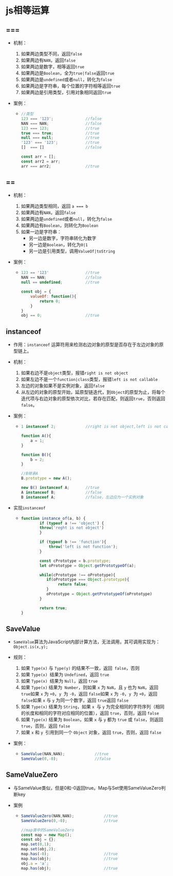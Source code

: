 # js相等运算

## ===

* 机制：

  1. 如果两边类型不同，返回`false`
  2. 如果两边有`NAN`，返回`false`
  3. 如果两边是数字，相等返回`true`
  4. 如果两边是`Boolean`，全为`true|false`返回`true`
  5. 如果两边是`undefined`或者`null`，转化为`false`
  6. 如果两边是字符串，每个位置的字符相等返回`true`
  7. 如果两边是引用类型，引用对象相同返回`true`

* 案例：

  * ```javascript
    //类型
    123 === '123';				//false
    NAN === NAN;				//false
    123 === 123; 				//true
    true === true;				//true
    null === null;				//true
    '123' === '123';			//true
    []	=== []					//false
    
    const arr = [];
    const arr2 = arr;
    arr === arr2;				//true
    ```



## ==

* 机制：

  1. 如果两边类型相同，返回 `a === b`
  2. 如果两边有`NAN`，返回`false`
  3. 如果两边是`undefined`或者`null`，转化为`false`
  4. 如果两边有`Boolean`，则转化为`Boolean`
  5. 如果一边是字符串：
     * 另一边是数字，字符串转化为数字
     * 另一边是`Boolean`，转化为`0|1`
     * 另一边是引用类型，调用`ValueOf|toString`

* 案例：

  * ```javascript
    123 == '123'  				//true
    NAN == NAN;					//false
    null == undefined;			//true
    
    const obj = {
        valueOf: function(){
            return 0;
        }
    }
    obj == 0;					//true
    ```



## instanceof

* 作用：`instanceof` 运算符用来检测右边对象的原型是否存在于左边对象的原型链上。

* 机制：

  1. 如果右边不是`object`类型，报错`right is not object`
  2. 如果左边不是一个`function|class`类型，报错`left is not callable`
  3. 左边的对象如果不是实例对象，返回`false`
  4. 从左边的对象的原型开始，延原型链迭代，到`Object`的原型为止，将每个迭代项与右边对象的原型依次对比，若存在匹配，则返回`true`，否则返回`false`。

* 案例：

  * ```javascript
    1 instanceof 2;				//right is not object,left is not callable
    
    function A(){
    	a = 1;    
    }
    
    function B(){
        b = 2;
    }
    
    //B继承A
    B.prototype = new A();
    
    new B() instanceof A;		//true
    A instanceof B;				//false
    B instanceof A;				//false，左边应为一个实例对象
    ```

* 实现`instanceof`

  * ```javascript
    function instance_of(a, b) {
            if (typeof a !== 'object') {
            throw('reght is not object')
            }
    
            if (typeof b !== 'function'){
                throw('left is not function');
            }
    
            const cPrototype = b.prototype;
            let oPrototype = Object.getPrototypeOf(a);
    
            while(cPrototype !== oPrototype){
               if(oPrototype === Object.prototype){
                    return false;
               }
               oPrototype = Object.getPrototypeOf(oPrototype)     
            }
    
            return true;
    }
    ```
    



## SaveValue

* `SameValue`算法为JavaScript内部计算方法，无法调用，其可调用实现为：`Object.is(x,y);`

* 规则：

  1. 如果 `Type(x)` 与 `Type(y)` 的结果不一致，返回` false`，否则
  2. 如果 `Type(x) `结果为 `Undefined`，返回 `true`
  3. 如果 `Type(x) `结果为 `Null`，返回 `true`
  4. 如果 `Type(x)` 结果为` Number`，则如果 `x` 为 `NaN`，且 `y` 也为 `NaN`，返回 `true`如果 `x` 为 `+0`，`y `为 `-0`，返回 `false`如果 `x` 为 `-0`，`y `为 `+0`，返回 `false`如果 `x` 与 `y` 为同一个数字，返回 `true`返回 `false`
  5. 如果 `Type(x)` 结果为 `String`，如果 `x `与 `y` 为完全相同的字符序列（相同的长度和相同的字符对应相同的位置），返回 `true`，否则，返回 `false`
  6. 如果 `Type(x)` 结果为 `Boolean`，如果 `x` 与 `y` 都为 `true` 或 `false`，则返回 `true`，否则，返回 `false`
  7. 如果 `x` 和 `y `引用到同一个 `Object` 对象，返回 `true`，否则，返回 `false`

* 案例：

  * ```javascript
    SameValue(NAN,NAN);				//true
    SameValue(0,-0);				//false
    ```

## SameValueZero

* 与SameValue类似，但是0和-0返回true。Map与Set使用SameValueZero判断key

* 案例

  * ```javascript
    SameValueZero(NAN,NAN);				//true
    SameValueZero(0,-0);				//true
    
    //map类中的SameValueZero
    const map = new Map();
    const obj = {};
    map.set(0,1);
    map.set(obj,2);
    map.has(-0);						//true
    map.has(obj);						//true
    obj.a = 'a';
    map.has(obj);						//true
    ```



